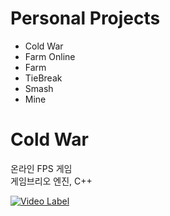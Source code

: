 # Personal Projects

- Cold War
- Farm Online
- Farm
- TieBreak
- Smash
- Mine

# Cold War
온라인 FPS 게임  
게임브리오 엔진, C++  

[![Video Label](https://i9.ytimg.com/vi/R6IyjTLZw4A/mqdefault.jpg?sqp=CPTWpKEG-oaymwEmCMACELQB8quKqQMa8AEB-AH-BIAC4AOKAgwIABABGGUgZShLMA8=&rs=AOn4CLBUBRyfYkZCFgumzWgWZULao_ww9Q)](https://youtu.be/R6IyjTLZw4A)

